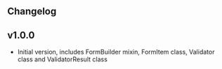 ## Changelog

## v1.0.0
- Initial version, includes FormBuilder mixin, FormItem class, Validator class and ValidatorResult class
